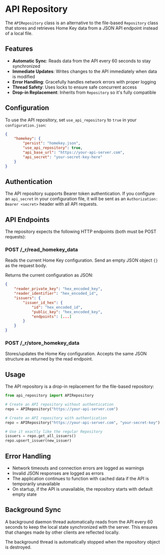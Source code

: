# API Repository

The `APIRepository` class is an alternative to the file-based `Repository` class that stores and retrieves Home Key data from a JSON API endpoint instead of a local file.

## Features

- **Automatic Sync**: Reads data from the API every 60 seconds to stay synchronized
- **Immediate Updates**: Writes changes to the API immediately when data is modified
- **Error Handling**: Gracefully handles network errors with proper logging
- **Thread Safety**: Uses locks to ensure safe concurrent access
- **Drop-in Replacement**: Inherits from `Repository` so it's fully compatible

## Configuration

To use the API repository, set `use_api_repository` to `true` in your `configuration.json`:

```json
{
    "homekey": {
        "persist": "homekey.json",
        "use_api_repository": true,
        "api_base_url": "https://your-api-server.com",
        "api_secret": "your-secret-key-here"
    }
}
```

## Authentication

The API repository supports Bearer token authentication. If you configure an `api_secret` in your configuration file, it will be sent as an `Authorization: Bearer <secret>` header with all API requests.

## API Endpoints

The repository expects the following HTTP endpoints (both must be POST requests):

### POST /_r/read_homekey_data
Reads the current Home Key configuration. Send an empty JSON object `{}` as the request body.

Returns the current configuration as JSON:

```json
{
    "reader_private_key": "hex_encoded_key",
    "reader_identifier": "hex_encoded_id",
    "issuers": {
        "issuer_id_hex": {
            "id": "hex_encoded_id",
            "public_key": "hex_encoded_key",
            "endpoints": [...]
        }
    }
}
```

### POST /_r/store_homekey_data
Stores/updates the Home Key configuration. Accepts the same JSON structure as returned by the read endpoint.

## Usage

The API repository is a drop-in replacement for the file-based repository:

```python
from api_repository import APIRepository

# Create an API repository without authentication
repo = APIRepository("https://your-api-server.com")

# Create an API repository with authentication
repo = APIRepository("https://your-api-server.com", "your-secret-key")

# Use it exactly like the regular Repository
issuers = repo.get_all_issuers()
repo.upsert_issuer(new_issuer)
```

## Error Handling

- Network timeouts and connection errors are logged as warnings
- Invalid JSON responses are logged as errors
- The application continues to function with cached data if the API is temporarily unavailable
- On startup, if the API is unavailable, the repository starts with default empty state

## Background Sync

A background daemon thread automatically reads from the API every 60 seconds to keep the local state synchronized with the server. This ensures that changes made by other clients are reflected locally.

The background thread is automatically stopped when the repository object is destroyed. 